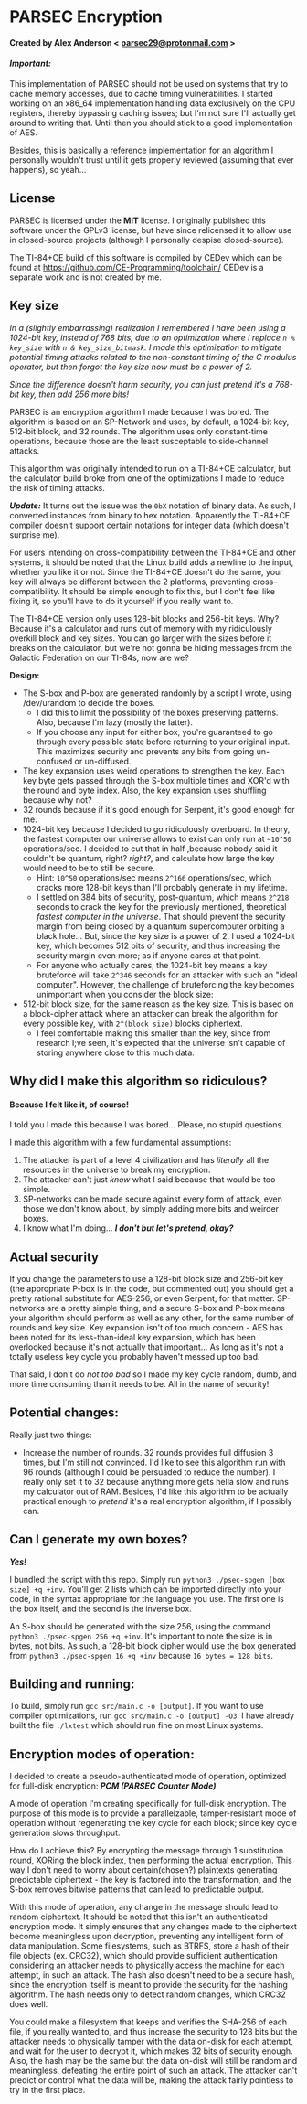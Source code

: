 # PARSEC Encryption
#### Created by Alex Anderson < parsec29@protonmail.com >

#### *Important:*
This implementation of PARSEC should not be used on systems that try to cache memory accesses, due to cache timing vulnerabilities. I started working on an x86_64 implementation handling data exclusively on the CPU registers, thereby bypassing caching issues; but I'm not sure I'll actually get around to writing that. Until then you should stick to a good implementation of AES.

Besides, this is basically a reference implementation for an algorithm I personally wouldn't trust until it gets properly reviewed (assuming that ever happens), so yeah...

## License
PARSEC is licensed under the **MIT** license.
I originally published this software under the GPLv3 license, but have since relicensed it to allow use in closed-source projects (although I personally despise closed-source).

The TI-84+CE build of this software is compiled by CEDev which can be found at https://github.com/CE-Programming/toolchain/
CEDev is a separate work and is not created by me.

## Key size

*In a (slightly embarrassing) realization I remembered I have been using a 1024-bit key, instead of 768 bits, due to an optimization where I replace `n % key_size` with `n & key_size_bitmask`. I made this optimization to mitigate potential timing attacks related to the non-constant timing of the C modulus operator, but then forgot the key size now must be a power of 2.*

*Since the difference doesn't harm security, you can just pretend it's a 768-bit key, then add 256 more bits!*

PARSEC is an encryption algorithm I made because I was bored. The algorithm is based on an SP-Network and uses, by default, a 1024-bit key, 512-bit block, and 32 rounds. The algorithm uses only constant-time operations, because those are the least susceptable to side-channel attacks.

This algorithm was originally intended to run on a TI-84+CE calculator, but the calculator build broke from one of the optimizations I made to reduce the risk of timing attacks.

***Update:*** It turns out the issue was the `0bX` notation of binary data. As such, I converted instances from binary to hex notation. Apparently the TI-84+CE compiler doesn't support certain notations for integer data (which doesn't surprise me).

For users intending on cross-compatibility between the TI-84+CE and other systems, it should be noted that the Linux build adds a newline to the input, whether you like it or not. Since the TI-84+CE doesn't do the same, your key will always be different between the 2 platforms, preventing cross-compatibility. It should be simple enough to fix this, but I don't feel like fixing it, so you'll have to do it yourself if you really want to.

The TI-84+CE version only uses 128-bit blocks and 256-bit keys. Why? Because it's a calculator and runs out of memory with my ridiculously overkill block and key sizes. You can go larger with the sizes before it breaks on the calculator, but we're not gonna be hiding messages from the Galactic Federation on our TI-84s, now are we?

**Design:**

- The S-box and P-box are generated randomly by a script I wrote, using /dev/urandom to decide the boxes.
    - I did this to limit the possibility of the boxes preserving patterns. Also, because I'm lazy (mostly the latter).
	- If you choose any input for either box, you're guaranteed to go through every possible state before returning to your original input. This maximizes security and prevents any bits from going un-confused or un-diffused.
- The key expansion uses weird operations to strengthen the key. Each key byte gets passed through the S-box multiple times and XOR'd with the round and byte index. Also, the key expansion uses shuffling because why not?
- 32 rounds because if it's good enough for Serpent, it's good enough for me.
- 1024-bit key because I decided to go ridiculously overboard. In theory, the fastest computer our universe allows to exist can only run at `~10^50` operations/sec. I decided to cut that in half ,because nobody said it couldn't be quantum, right? *right?*, and calculate how large the key would need to be to still be secure.
    - Hint: `10^50` operations/sec means `2^166` operations/sec, which cracks more 128-bit keys than I'll probably generate in my lifetime.
    - I settled on 384 bits of security, post-quantum, which means `2^218` seconds to crack the key for the previously mentioned, theoretical *fastest computer in the universe*. That should prevent the security margin from being closed by a quantum supercomputer orbiting a black hole... But, since the key size is a power of 2, I used a 1024-bit key, which becomes 512 bits of security, and thus increasing the security margin even more; as if anyone cares at that point.
	- For anyone who actually cares, the 1024-bit key means a key bruteforce will take `2^346` seconds for an attacker with such an "ideal computer". However, the challenge of bruteforcing the key becomes unimportant when you consider the block size:
- 512-bit block size, for the same reason as the key size. This is based on a block-cipher attack where an attacker can break the algorithm for every possible key, with `2^(block size)` blocks ciphertext.
    - I feel comfortable making this smaller than the key, since from  research I;ve seen, it's expected that the universe isn't capable of storing anywhere close to this much data.

## Why did I make this algorithm so ridiculous?
#### Because I felt like it, of course!
I told you I made this because I was bored... Please, no stupid questions.

I made this algorithm with a few fundamental assumptions:

1. The attacker is part of a level 4 civilization and has *literally* all the resources in the universe to break my encryption.
2. The attacker can't just *know* what I said because that would be too simple.
3. SP-networks can be made secure against every form of attack, even those we don't know about, by simply adding more bits and weirder boxes.
4. I know what I'm doing... ***I don't but let's pretend, okay?***

## Actual security
If you change the parameters to use a 128-bit block size and 256-bit key (the appropriate P-box is in the code, but commented out) you should get a pretty rational substitute for AES-256, or even Serpent, for that matter. SP-networks are a pretty simple thing, and a secure S-box and P-box means your algorithm should perform as well as any other, for the same number of rounds and key size. Key expansion isn't of too much concern - AES has been noted for its less-than-ideal key expansion, which has been overlooked because it's not actually that important... As long as it's not a totally useless key cycle you probably haven't messed up too bad.

That said, I don't do *not too bad* so I made my key cycle random, dumb, and more time consuming than it needs to be. All in the name of security!

## Potential changes:

Really just two things:

- Increase the number of rounds. 32 rounds provides full diffusion 3 times, but I'm still not convinced. I'd like to see this algorithm run with 96 rounds (although I could be persuaded to reduce the number). I really only set it to 32 because anything more gets hella slow and runs my calculator out of RAM. Besides, I'd like this algorithm to be actually practical enough to *pretend* it's a real encryption algorithm, if I possibly can.

## Can I generate my own boxes?
***Yes!***

I bundled the script with this repo. Simply run `python3 ./psec-spgen [box size] +q +inv`. You'll get 2 lists which can be imported directly into your code, in the syntax appropriate for the language you use. The first one is the box itself, and the second is the inverse box.

An S-box should be generated with the size 256, using the command `python3 ./psec-spgen 256 +q +inv`. It's important to note the size is in bytes, not bits. As such, a 128-bit block cipher would use the box generated from `python3 ./psec-spgen 16 +q +inv` because `16 bytes = 128 bits`.


## Building and running:
To build, simply run `gcc src/main.c -o [output]`. If you want to use compiler optimizations, run `gcc src/main.c -o [output] -O3`.
I have already built the file `./lxtest` which should run fine on most Linux systems.

## Encryption modes of operation:
I decided to create a pseudo-authenticated mode of operation, optimized for full-disk encryption:
***PCM (PARSEC Counter Mode)***

A mode of operation I'm creating specifically for full-disk encryption.
The purpose of this mode is to provide a paralleizable, tamper-resistant mode of operation without regenerating the key cycle for each block; since key cycle generation slows throughput.

How do I achieve this? By encrypting the message through 1 substitution round, XORing the block index, then performing the actual encryption.
This way I don't need to worry about certain(chosen?) plaintexts generating predictable ciphertext - the key is factored into the transformation, and the S-box removes bitwise patterns that can lead to predictable output.

With this mode of operation, any change in the message should lead to random ciphertext.
It should be noted that this isn't an authenticated encryption mode. It simply ensures that any changes made to the ciphertext become meaningless upon decryption, preventing any intelligent form of data manipulation. Some filesystems, such as BTRFS, store a hash of their file objects (ex. CRC32), which should provide sufficient authentication considering an attacker needs to physically access the machine for each attempt, in such an attack. The hash also doesn't need to be a secure hash, since the encryption itself is meant to provide the security for the hashing algorithm. The hash needs only to detect random changes, which CRC32 does well.

You could make a filesystem that keeps and verifies the SHA-256 of each file, if you really wanted to, and thus increase the security to 128 bits but the attacker needs to physically tamper with the data on-disk for each attempt, and wait for the user to decrypt it, which makes 32 bits of security enough. Also, the hash may be the same but the data on-disk will still be random and meaningless, defeating the entire point of such an attack. The attacker can't predict or control what the data will be, making the attack fairly pointless to try in the first place.
